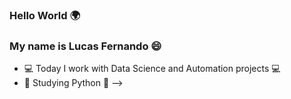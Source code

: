 ### Hello World 🌍
### My name is Lucas Fernando 😄 

- 💻 Today I work with Data Science and Automation projects 💻
- 🐍 Studying Python 🐍
-->
